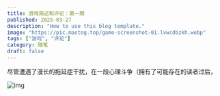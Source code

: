 ```yaml
---
title: 游戏简述和评论：第一期
published: 2025-03-27
description: "How to use this blog template."
image: "https://pic.mastog.top/game-screenshot-01.lvwcdbzkh.webp"
tags: ["游戏", "评论"]
category: 随笔
draft: false
---
```


尽管遭遇了漫长的拖延症干扰，在一段心理斗争（拥有了可能存在的读者过后，

![img](https://pic.mastog.top/mastog-banner.2obmzule7q.webp)